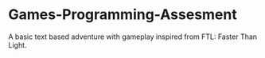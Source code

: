 # Games-Programming-Assesment

A basic text based adventure with gameplay inspired from FTL: Faster Than Light.
